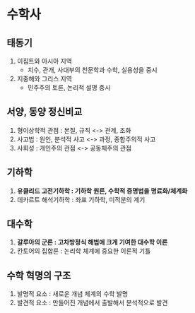 # 수학사 
## 태동기
1. 이집트와 아시아 지역
    - 치수, 관개, 사대부의 천문학과 수학, 실용성을 중시
2. 지중해와 그리스 지역
    - 민주주의 토론, 논리적 설명 중시
 
## 서양, 동양 정신비교
1. 형이상학적 관점 : 본질, 규칙 <-> 관계, 조화
2. 사고법 : 원인, 분석적 사고 <-> 과정, 종합주의적 사고
3. 사회성 : 개인주의 관점 <-> 공동체주의 관점

## 기하학
1. **유클리드 고전기하학 : 기하학 원론, 수학적 증명법을 명료화/체계화**  
2. 데카르트 해석기하학 : 좌표 기하학, 미적분의 계기 

## 대수학
1. **갈루아의 군론 : 고차방정식 해법에 크게 기여한 대수학 이론**
2. 칸토어의 집합론 : 논리학 체계에 중요한 이론적 기틀

## 수학 혁명의 구조
1. 발명적 요소 : 새로운 개념 체계의 수학 발명
2. 발견적 요소 : 만들어진 개념에서 출발해서 분석적으로 발견